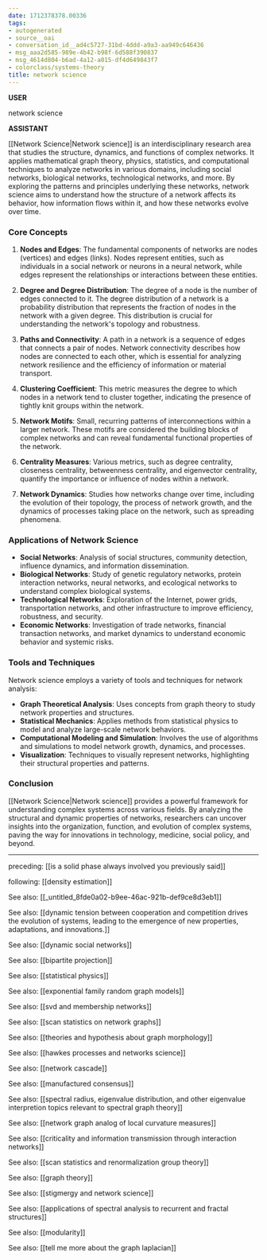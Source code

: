 ```yaml
---
date: 1712378378.00336
tags:
- autogenerated
- source__oai
- conversation_id__ad4c5727-31bd-4ddd-a9a3-aa949c646436
- msg_aaa2d585-989e-4b42-b98f-6d588f390837
- msg_4614d804-b6ad-4a12-a015-df4d649843f7
- colorclass/systems-theory
title: network science
---
```


**USER**

network science


**ASSISTANT**

[[Network Science|Network science]] is an interdisciplinary research area that studies the structure, dynamics, and functions of complex networks. It applies mathematical graph theory, physics, statistics, and computational techniques to analyze networks in various domains, including social networks, biological networks, technological networks, and more. By exploring the patterns and principles underlying these networks, network science aims to understand how the structure of a network affects its behavior, how information flows within it, and how these networks evolve over time.

### Core Concepts

1. **Nodes and Edges**: The fundamental components of networks are nodes (vertices) and edges (links). Nodes represent entities, such as individuals in a social network or neurons in a neural network, while edges represent the relationships or interactions between these entities.

2. **Degree and Degree Distribution**: The degree of a node is the number of edges connected to it. The degree distribution of a network is a probability distribution that represents the fraction of nodes in the network with a given degree. This distribution is crucial for understanding the network's topology and robustness.

3. **Paths and Connectivity**: A path in a network is a sequence of edges that connects a pair of nodes. Network connectivity describes how nodes are connected to each other, which is essential for analyzing network resilience and the efficiency of information or material transport.

4. **Clustering Coefficient**: This metric measures the degree to which nodes in a network tend to cluster together, indicating the presence of tightly knit groups within the network.

5. **Network Motifs**: Small, recurring patterns of interconnections within a larger network. These motifs are considered the building blocks of complex networks and can reveal fundamental functional properties of the network.

6. **Centrality Measures**: Various metrics, such as degree centrality, closeness centrality, betweenness centrality, and eigenvector centrality, quantify the importance or influence of nodes within a network.

7. **Network Dynamics**: Studies how networks change over time, including the evolution of their topology, the process of network growth, and the dynamics of processes taking place on the network, such as spreading phenomena.

### Applications of Network Science

- **Social Networks**: Analysis of social structures, community detection, influence dynamics, and information dissemination.
- **Biological Networks**: Study of genetic regulatory networks, protein interaction networks, neural networks, and ecological networks to understand complex biological systems.
- **Technological Networks**: Exploration of the Internet, power grids, transportation networks, and other infrastructure to improve efficiency, robustness, and security.
- **Economic Networks**: Investigation of trade networks, financial transaction networks, and market dynamics to understand economic behavior and systemic risks.

### Tools and Techniques

Network science employs a variety of tools and techniques for network analysis:

- **Graph Theoretical Analysis**: Uses concepts from graph theory to study network properties and structures.
- **Statistical Mechanics**: Applies methods from statistical physics to model and analyze large-scale network behaviors.
- **Computational Modeling and Simulation**: Involves the use of algorithms and simulations to model network growth, dynamics, and processes.
- **Visualization**: Techniques to visually represent networks, highlighting their structural properties and patterns.

### Conclusion

[[Network Science|Network science]] provides a powerful framework for understanding complex systems across various fields. By analyzing the structural and dynamic properties of networks, researchers can uncover insights into the organization, function, and evolution of complex systems, paving the way for innovations in technology, medicine, social policy, and beyond.


---

preceding: [[is a solid phase always involved you previously said]]  


following: [[density estimation]]

See also: [[_untitled_8fde0a02-b9ee-46ac-921b-def9ce8d3eb1]]


See also: [[dynamic tension between cooperation and competition drives the evolution of systems, leading to the emergence of new properties, adaptations, and innovations.]]


See also: [[dynamic social networks]]


See also: [[bipartite projection]]


See also: [[statistical physics]]


See also: [[exponential family random graph models]]


See also: [[svd and membership networks]]


See also: [[scan statistics on network graphs]]


See also: [[theories and hypothesis about graph morphology]]


See also: [[hawkes processes and networks science]]


See also: [[network cascade]]


See also: [[manufactured consensus]]


See also: [[spectral radius, eigenvalue distribution, and other eigenvalue interpretion topics relevant to spectral graph theory]]


See also: [[network graph analog of local curvature measures]]


See also: [[criticality and information transmission through interaction networks]]


See also: [[scan statistics and renormalization group theory]]


See also: [[graph theory]]


See also: [[stigmergy and network science]]


See also: [[applications of spectral analysis to recurrent and fractal structures]]


See also: [[modularity]]


See also: [[tell me more about the graph laplacian]]